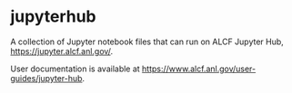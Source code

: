 # jupyterhub

A collection of Jupyter notebook files that can run on ALCF Jupyter Hub, https://jupyter.alcf.anl.gov/.

User documentation is available at https://www.alcf.anl.gov/user-guides/jupyter-hub.